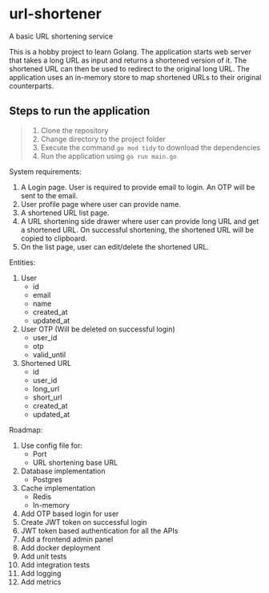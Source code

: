 # url-shortener
A basic URL shortening service

This is a hobby project to learn Golang. The application starts web server that takes a long URL as input and returns a shortened version of it. The shortened URL can then be used to redirect to the original long URL. The application uses an in-memory store to map shortened URLs to their original counterparts.

## Steps to run the application
> 1. Clone the repository
> 2. Change directory to the project folder
> 3. Execute the command `go mod tidy` to download the dependencies
> 4. Run the application using `go run main.go`

System requirements:
1. A Login page. User is required to provide email to login. An OTP will be sent to the email.
2. User profile page where user can provide name.
3. A shortened URL list page.
4. A URL shortening side drawer where user can provide long URL and get a shortened URL. On successful shortening, the shortened URL will be copied to clipboard.
5. On the list page, user can edit/delete the shortened URL.

Entities:
1. User
   - id
   - email
   - name
   - created_at
   - updated_at
2. User OTP (Will be deleted on successful login)
   - user_id
   - otp
   - valid_until
3. Shortened URL
   - id
   - user_id
   - long_url
   - short_url
   - created_at
   - updated_at

Roadmap:
1. Use config file for:
    - Port
    - URL shortening base URL
2. Database implementation
    - Postgres
3. Cache implementation
    - Redis
    - In-memory
4. Add OTP based login for user
5. Create JWT token on successful login
6. JWT token based authentication for all the APIs
7. Add a frontend admin panel
5. Add docker deployment
6. Add unit tests
7. Add integration tests
8. Add logging
9. Add metrics